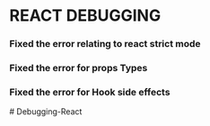 # REACT DEBUGGING

### Fixed the error relating to react strict mode

### Fixed the error for props Types

### Fixed the error for Hook side effects
#   D e b u g g i n g - R e a c t  
 